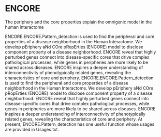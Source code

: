 # ENCORE
The periphery and the core properties explain the omnigenic model in the human interactome



ENCORE.ENCORE.Pattern_detection is used to find the peripheral and core properties of a disease neighborhood in the Human Interactome.
We develop pEriphery aNd COre pRopErties (ENCORE) model to disclose component property of a disease neighborhood. 
ENCORE reveal that highly perturbed genes connect into disease-specific cores that drive complex pathological processes, while genes in peripheries are more likely to be shared across diseases.
ENCORE inspires a deeper understanding of interconnectivity of phenotypically related genes, revealing the characteristics of core and periphery.
ENCORE.ENCORE.Pattern_detection is used to find the peripheral and core properties of a disease neighborhood in the Human Interactome.
We develop pEriphery aNd COre pRopErties (ENCORE) model to disclose component property of a disease neighborhood. 
ENCORE reveal that highly perturbed genes connect into disease-specific cores that drive complex pathological processes, while genes in peripheries are more likely to be shared across diseases.
ENCORE inspires a deeper understanding of interconnectivity of phenotypically related genes, revealing the characteristics of core and periphery.
At present, ENCORE.Pattern_detection has one useful function whose usages are provided in Usages.txt.

